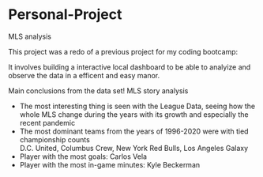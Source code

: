 # Personal-Project
MLS analysis

This project was a redo of a previous project for my coding bootcamp:

It involves building a interactive local dashboard to be able to analyize and observe the data in a efficent and easy manor.

Main conclusions from the data set!
MLS story analysis
 

<ul>
<li>The most interesting thing is seen with the League Data, seeing how the whole MLS change during the years with its growth and especially the recent pandemic </li>
<li>The most dominant teams from the years of 1996-2020 were with tied championship counts</li>
D.C. United,
Columbus Crew,
New York Red Bulls,
Los Angeles Galaxy
<li>Player with the most goals: Carlos Vela</li>
<li>Player with the most in-game minutes: Kyle Beckerman</li>
</ul>

